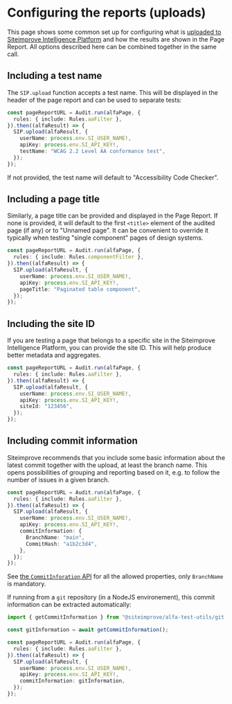 # Configuring the reports (uploads)

This page shows some common set up for configuring what is [uploaded to Siteimprove Intelligence Platform](./basic.md#uploading-results-to-the-siteimprove-intelligence-platform) and how the results are shown in the Page Report. All options described here can be combined together in the same call.

## Including a test name

The `SIP.upload` function accepts a test name. This will be displayed in the header of the page report and can be used to separate tests:

```typescript
const pageReportURL = Audit.run(alfaPage, {
  rules: { include: Rules.aaFilter },
}).then((alfaResult) => {
  SIP.upload(alfaResult, {
    userName: process.env.SI_USER_NAME!,
    apiKey: process.env.SI_API_KEY!,
    testName: "WCAG 2.2 Level AA conformance test",
  });
});
```

If not provided, the test name will default to "Accessibility Code Checker".

## Including a page title

Similarly, a page title can be provided and displayed in the Page Report. If none is provided, it will default to the first `<title>` element of the audited page (if any) or to "Unnamed page". It can be convenient to override it typically when testing "single component" pages of design systems.

```typescript
const pageReportURL = Audit.run(alfaPage, {
  rules: { include: Rules.componentFilter },
}).then((alfaResult) => {
  SIP.upload(alfaResult, {
    userName: process.env.SI_USER_NAME!,
    apiKey: process.env.SI_API_KEY!,
    pageTitle: "Paginated table component",
  });
});
```

## Including the site ID

If you are testing a page that belongs to a specific site in the Siteimprove Intelligence Platform, you can provide the site ID. This will help produce better metadata and aggregates.

```typescript
const pageReportURL = Audit.run(alfaPage, {
  rules: { include: Rules.aaFilter },
}).then((alfaResult) => {
  SIP.upload(alfaResult, {
    userName: process.env.SI_USER_NAME!,
    apiKey: process.env.SI_API_KEY!,
    siteId: "123456",
  });
});
```

## Including commit information

Siteimprove recommends that you include some basic information about the latest commit together with the upload, at least the branch name. This opens possibilities of grouping and reporting based on it, e.g. to follow the number of issues in a given branch.

```typescript
const pageReportURL = Audit.run(alfaPage, {
  rules: { include: Rules.aaFilter },
}).then((alfaResult) => {
  SIP.upload(alfaResult, {
    userName: process.env.SI_USER_NAME!,
    apiKey: process.env.SI_API_KEY!,
    commitInformation: {
      BranchName: "main",
      CommitHash: "a1b2c3d4",
    },
  });
});
```

See [the `CommitInforation` API](https://github.com/Siteimprove/alfa-integrations/blob/main/docs/api/alfa-test-utils.commitinformation.md) for all the allowed properties, only `BranchName` is mandatory.

If running from a `git` repository (in a NodeJS environement), this commit information can be extracted automatically:

```typescript
import { getCommitInformation } from "@siteimprove/alfa-test-utils/git.js";

const gitInformation = await getCommitInformation();

const pageReportURL = Audit.run(alfaPage, {
  rules: { include: Rules.aaFilter },
}).then((alfaResult) => {
  SIP.upload(alfaResult, {
    userName: process.env.SI_USER_NAME!,
    apiKey: process.env.SI_API_KEY!,
    commitInformation: gitInformation,
  });
});
```
